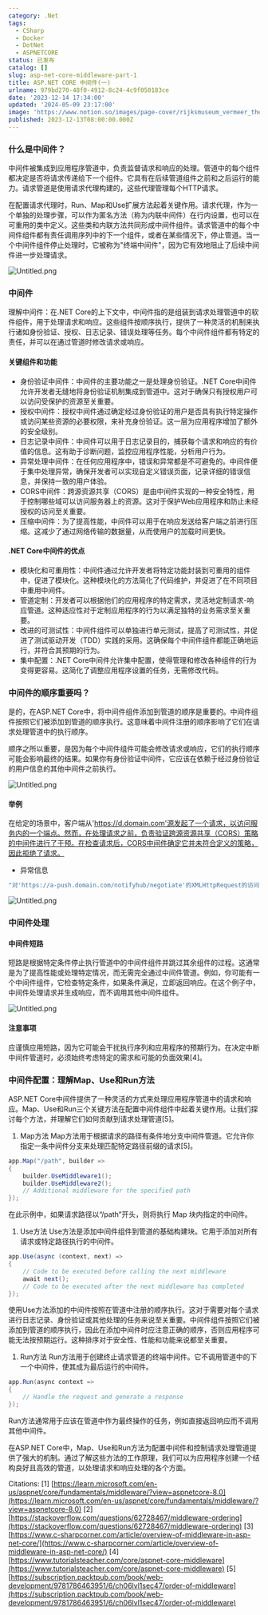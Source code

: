 ```yaml
---
category: .Net
tags:
  - CSharp
  - Docker
  - DotNet
  - ASPNETCORE
status: 已发布
catalog: []
slug: asp-net-core-middleware-part-1
title: ASP.NET CORE 中间件(一)
urlname: 979bd270-48f0-4912-8c24-4c9f050183ce
date: '2023-12-14 17:34:00'
updated: '2024-05-09 23:17:00'
image: 'https://www.notion.so/images/page-cover/rijksmuseum_vermeer_the_milkmaid.jpg'
published: 2023-12-13T08:00:00.000Z
---
```


### 什么是中间件？


中间件被集成到应用程序管道中，负责监督请求和响应的处理。管道中的每个组件都决定是否将请求传递给下一个组件。它具有在后续管道组件之前和之后运行的能力。请求管道是使用请求代理构建的，这些代理管理每个HTTP请求。


在配置请求代理时，Run、Map和Use扩展方法起着关键作用。请求代理，作为一个单独的处理步骤，可以作为匿名方法（称为内联中间件）在行内设置，也可以在可重用的类中定义。这些类和内联方法共同形成中间件组件。请求管道中的每个中间件组件都有责任调用序列中的下一个组件，或者在某些情况下，停止管道。当一个中间件组件停止处理时，它被称为"终端中间件"，因为它有效地阻止了后续中间件进一步处理请求。


![Untitled.png](https://prod-files-secure.s3.us-west-2.amazonaws.com/5d24fe63-e567-4804-86f9-9fdc62e13082/da807807-d02d-4fa1-86b6-db45e4678714/Untitled.png?X-Amz-Algorithm=AWS4-HMAC-SHA256&X-Amz-Content-Sha256=UNSIGNED-PAYLOAD&X-Amz-Credential=ASIAZI2LB466SVBLGPZR%2F20250204%2Fus-west-2%2Fs3%2Faws4_request&X-Amz-Date=20250204T053653Z&X-Amz-Expires=3600&X-Amz-Security-Token=IQoJb3JpZ2luX2VjEA0aCXVzLXdlc3QtMiJHMEUCIQDwpSncr4NOKJ5JmM4RKmtAyGwQQ1skZt4wS76ouceFCwIgG1SD64%2B69OYVkZ%2B0c6zDo0iSPx6wg9Qo7c5Q7W16O%2B4q%2FwMIJhAAGgw2Mzc0MjMxODM4MDUiDGrhLFKSdYuGkeAdICrcAwBbjDdnrHtVBzCJ2apeQ0S4FJG4NCBVW08IYpbEmPBOsFGGQX8XbfPZtOLjvqhYGJRvDy9w%2BgekcU4AD89juYabHyquqS6QeDVfaRe005iscqvJVCtd1zdfFXiHIn%2FZQscppivAjVzK7UVwPmtH9iSw57QV%2BoBXaJ187wht16w2JH32i0a%2Fjy2mrhet3wg0n2x9SWRFzFbzSptkl3AFK2y6h8Agy8eyzQ2ght%2F1H6Ew%2B3wgdLZeGUNYYjaE%2BDSjFkXJJ8VuyJ%2B%2FS6fqRxU1TSGu5iYUNgWJZ6wGQXC1kHqQelHpxa4mixE%2FyOdsR3VeXNTUU%2BtPVjhCu3Jt4EZKJWdQEfL3QZGCjAG7uGZInvxQx36vchI8EDyuw6f47pxQXqeo3YcKE5ow0wjtNDE1Kh2J5lZoHNE6uAqJkBIo0NUocr%2B7QlRc1lmA4HJB0%2FyAQIQx%2F12HZWqD9kOmcKmv3X%2BziTv8MSGVXb4bHmMUJAFeWhUddUGec2NFL8BjHFfqEm3yiTRgoamcQ20ujU8%2FRuQYCzulbVmthQuXOtJ6g2p1Fimz4xiad0ZFokQYwI8hqRLiwZFLXIIzxSn6Xw6oxZCjLFLQks3%2FVcjKgQ3tq68bpgpePbJNnoSr5NrDMNS%2Bhr0GOqUBIylV5%2BaPUHHG4P1xTYg1h3tgpZ6vRN%2BG6yBq96xNiWX8Qbga9vCZDD%2FIM9X92Hd%2FfNsYJVN9PT1yPL87%2BPYy90ovkqfBFAFDzJZuLk3Njn35%2FEEV9cGdOtcIKAT%2FweyfGLg6nh%2FFVBOaUsYPnqXX7OVSXixawVyOM%2Br3ulsxEbcXUTcLfCbscHbZWuzSA3zrIQz%2BkAMNq%2Fk4t4M7occ%2FaA4H%2BGuc&X-Amz-Signature=66f715a77324f4bfd32a9365ad8c726e420048583216ce6185b22e3d6da840dd&X-Amz-SignedHeaders=host&x-id=GetObject)


### 中间件


理解中间件：在.NET Core的上下文中，中间件指的是组装到请求处理管道中的软件组件，用于处理请求和响应。这些组件按顺序执行，提供了一种灵活的机制来执行诸如身份验证、授权、日志记录、错误处理等任务。每个中间件组件都有特定的责任，并可以在通过管道时修改请求或响应。


#### 关键组件和功能

- 身份验证中间件：中间件的主要功能之一是处理身份验证。.NET Core中间件允许开发者无缝地将身份验证机制集成到管道中。这对于确保只有授权用户可以访问受保护的资源至关重要。
- 授权中间件：授权中间件通过确定经过身份验证的用户是否具有执行特定操作或访问某些资源的必要权限，来补充身份验证。这一层为应用程序增加了额外的安全级别。
- 日志记录中间件：中间件可以用于日志记录目的，捕获每个请求和响应的有价值的信息。这有助于诊断问题，监控应用程序性能，分析用户行为。
- 异常处理中间件：在任何应用程序中，错误和异常都是不可避免的。中间件便于集中处理异常，确保开发者可以实现自定义错误页面，记录详细的错误信息，并保持一致的用户体验。
- CORS中间件：跨源资源共享（CORS）是由中间件实现的一种安全特性，用于控制哪些域可以访问服务器上的资源。这对于保护Web应用程序和防止未经授权的访问至关重要。
- 压缩中间件：为了提高性能，中间件可以用于在响应发送给客户端之前进行压缩。这减少了通过网络传输的数据量，从而使用户的加载时间更快。

#### .NET Core中间件的优点

- 模块化和可重用性：中间件通过允许开发者将特定功能封装到可重用的组件中，促进了模块化。这种模块化的方法简化了代码维护，并促进了在不同项目中重用中间件。
- 管道定制：开发者可以根据他们的应用程序的特定需求，灵活地定制请求-响应管道。这种适应性对于定制应用程序的行为以满足独特的业务需求至关重要。
- 改进的可测试性：中间件组件可以单独进行单元测试，提高了可测试性，并促进了测试驱动开发（TDD）实践的采用。这确保每个中间件组件都能正确地运行，并符合其预期的行为。
- 集中配置：.NET Core中间件允许集中配置，使得管理和修改各种组件的行为变得更容易。这简化了调整应用程序设置的任务，无需修改代码。

### 中间件的顺序重要吗？


是的，在ASP.NET Core中，将中间件组件添加到管道的顺序是重要的。中间件组件按照它们被添加到管道的顺序执行。这意味着中间件注册的顺序影响了它们在请求处理管道中的执行顺序。


顺序之所以重要，是因为每个中间件组件可能会修改请求或响应，它们的执行顺序可能会影响最终的结果。如果你有身份验证中间件，它应该在依赖于经过身份验证的用户信息的其他中间件之前执行。


![Untitled.png](https://prod-files-secure.s3.us-west-2.amazonaws.com/5d24fe63-e567-4804-86f9-9fdc62e13082/24f795a2-1c5a-4a6b-a0d8-2afb160076f1/Untitled.png?X-Amz-Algorithm=AWS4-HMAC-SHA256&X-Amz-Content-Sha256=UNSIGNED-PAYLOAD&X-Amz-Credential=ASIAZI2LB466SVBLGPZR%2F20250204%2Fus-west-2%2Fs3%2Faws4_request&X-Amz-Date=20250204T053653Z&X-Amz-Expires=3600&X-Amz-Security-Token=IQoJb3JpZ2luX2VjEA0aCXVzLXdlc3QtMiJHMEUCIQDwpSncr4NOKJ5JmM4RKmtAyGwQQ1skZt4wS76ouceFCwIgG1SD64%2B69OYVkZ%2B0c6zDo0iSPx6wg9Qo7c5Q7W16O%2B4q%2FwMIJhAAGgw2Mzc0MjMxODM4MDUiDGrhLFKSdYuGkeAdICrcAwBbjDdnrHtVBzCJ2apeQ0S4FJG4NCBVW08IYpbEmPBOsFGGQX8XbfPZtOLjvqhYGJRvDy9w%2BgekcU4AD89juYabHyquqS6QeDVfaRe005iscqvJVCtd1zdfFXiHIn%2FZQscppivAjVzK7UVwPmtH9iSw57QV%2BoBXaJ187wht16w2JH32i0a%2Fjy2mrhet3wg0n2x9SWRFzFbzSptkl3AFK2y6h8Agy8eyzQ2ght%2F1H6Ew%2B3wgdLZeGUNYYjaE%2BDSjFkXJJ8VuyJ%2B%2FS6fqRxU1TSGu5iYUNgWJZ6wGQXC1kHqQelHpxa4mixE%2FyOdsR3VeXNTUU%2BtPVjhCu3Jt4EZKJWdQEfL3QZGCjAG7uGZInvxQx36vchI8EDyuw6f47pxQXqeo3YcKE5ow0wjtNDE1Kh2J5lZoHNE6uAqJkBIo0NUocr%2B7QlRc1lmA4HJB0%2FyAQIQx%2F12HZWqD9kOmcKmv3X%2BziTv8MSGVXb4bHmMUJAFeWhUddUGec2NFL8BjHFfqEm3yiTRgoamcQ20ujU8%2FRuQYCzulbVmthQuXOtJ6g2p1Fimz4xiad0ZFokQYwI8hqRLiwZFLXIIzxSn6Xw6oxZCjLFLQks3%2FVcjKgQ3tq68bpgpePbJNnoSr5NrDMNS%2Bhr0GOqUBIylV5%2BaPUHHG4P1xTYg1h3tgpZ6vRN%2BG6yBq96xNiWX8Qbga9vCZDD%2FIM9X92Hd%2FfNsYJVN9PT1yPL87%2BPYy90ovkqfBFAFDzJZuLk3Njn35%2FEEV9cGdOtcIKAT%2FweyfGLg6nh%2FFVBOaUsYPnqXX7OVSXixawVyOM%2Br3ulsxEbcXUTcLfCbscHbZWuzSA3zrIQz%2BkAMNq%2Fk4t4M7occ%2FaA4H%2BGuc&X-Amz-Signature=00a3eff57e4fd3e8acdc33256353fc151e807f1569485cc78641af8301858f74&X-Amz-SignedHeaders=host&x-id=GetObject)


#### 举例


在给定的场景中，客户端从'https://d.domain.com'源发起了一个请求，以访问服务内的一个端点。然而，在处理请求之前，负责验证跨源资源共享（CORS）策略的中间件进行了干预。在检查请求后，CORS中间件确定它并未符合定义的策略，因此拒绝了请求。

- 异常信息

```c#
"对'https://a-push.domain.com/notifyhub/negotiate'的XMLHttpRequest的访问，源自'https://d.domain.com'，已被CORS策略阻止：预检请求的响应未通过访问控制检查：请求的资源上没有'Access-Control-Allow-Origin'头。"[1][2][3]
```


![Untitled.png](https://prod-files-secure.s3.us-west-2.amazonaws.com/5d24fe63-e567-4804-86f9-9fdc62e13082/371d9517-dafe-4432-94b7-2d14d1593167/Untitled.png?X-Amz-Algorithm=AWS4-HMAC-SHA256&X-Amz-Content-Sha256=UNSIGNED-PAYLOAD&X-Amz-Credential=ASIAZI2LB466SVBLGPZR%2F20250204%2Fus-west-2%2Fs3%2Faws4_request&X-Amz-Date=20250204T053653Z&X-Amz-Expires=3600&X-Amz-Security-Token=IQoJb3JpZ2luX2VjEA0aCXVzLXdlc3QtMiJHMEUCIQDwpSncr4NOKJ5JmM4RKmtAyGwQQ1skZt4wS76ouceFCwIgG1SD64%2B69OYVkZ%2B0c6zDo0iSPx6wg9Qo7c5Q7W16O%2B4q%2FwMIJhAAGgw2Mzc0MjMxODM4MDUiDGrhLFKSdYuGkeAdICrcAwBbjDdnrHtVBzCJ2apeQ0S4FJG4NCBVW08IYpbEmPBOsFGGQX8XbfPZtOLjvqhYGJRvDy9w%2BgekcU4AD89juYabHyquqS6QeDVfaRe005iscqvJVCtd1zdfFXiHIn%2FZQscppivAjVzK7UVwPmtH9iSw57QV%2BoBXaJ187wht16w2JH32i0a%2Fjy2mrhet3wg0n2x9SWRFzFbzSptkl3AFK2y6h8Agy8eyzQ2ght%2F1H6Ew%2B3wgdLZeGUNYYjaE%2BDSjFkXJJ8VuyJ%2B%2FS6fqRxU1TSGu5iYUNgWJZ6wGQXC1kHqQelHpxa4mixE%2FyOdsR3VeXNTUU%2BtPVjhCu3Jt4EZKJWdQEfL3QZGCjAG7uGZInvxQx36vchI8EDyuw6f47pxQXqeo3YcKE5ow0wjtNDE1Kh2J5lZoHNE6uAqJkBIo0NUocr%2B7QlRc1lmA4HJB0%2FyAQIQx%2F12HZWqD9kOmcKmv3X%2BziTv8MSGVXb4bHmMUJAFeWhUddUGec2NFL8BjHFfqEm3yiTRgoamcQ20ujU8%2FRuQYCzulbVmthQuXOtJ6g2p1Fimz4xiad0ZFokQYwI8hqRLiwZFLXIIzxSn6Xw6oxZCjLFLQks3%2FVcjKgQ3tq68bpgpePbJNnoSr5NrDMNS%2Bhr0GOqUBIylV5%2BaPUHHG4P1xTYg1h3tgpZ6vRN%2BG6yBq96xNiWX8Qbga9vCZDD%2FIM9X92Hd%2FfNsYJVN9PT1yPL87%2BPYy90ovkqfBFAFDzJZuLk3Njn35%2FEEV9cGdOtcIKAT%2FweyfGLg6nh%2FFVBOaUsYPnqXX7OVSXixawVyOM%2Br3ulsxEbcXUTcLfCbscHbZWuzSA3zrIQz%2BkAMNq%2Fk4t4M7occ%2FaA4H%2BGuc&X-Amz-Signature=10344dd0d3e6ea8abc9a73139724e912b7d3bf2b7d91cd0f3b9f61a88c9a4c63&X-Amz-SignedHeaders=host&x-id=GetObject)


### 中间件处理


#### 中间件短路
短路是根据特定条件停止执行管道中的中间件组件并跳过其余组件的过程。这通常是为了提高性能或处理特定情况，而无需完全通过中间件管道。例如，你可能有一个中间件组件，它检查特定条件，如果条件满足，立即返回响应。在这个例子中，中间件处理请求并生成响应，而不调用其他中间件组件。


![Untitled.png](https://prod-files-secure.s3.us-west-2.amazonaws.com/5d24fe63-e567-4804-86f9-9fdc62e13082/e8a1d943-cb51-4723-936e-23c6af2fb0f9/Untitled.png?X-Amz-Algorithm=AWS4-HMAC-SHA256&X-Amz-Content-Sha256=UNSIGNED-PAYLOAD&X-Amz-Credential=ASIAZI2LB466SVBLGPZR%2F20250204%2Fus-west-2%2Fs3%2Faws4_request&X-Amz-Date=20250204T053653Z&X-Amz-Expires=3600&X-Amz-Security-Token=IQoJb3JpZ2luX2VjEA0aCXVzLXdlc3QtMiJHMEUCIQDwpSncr4NOKJ5JmM4RKmtAyGwQQ1skZt4wS76ouceFCwIgG1SD64%2B69OYVkZ%2B0c6zDo0iSPx6wg9Qo7c5Q7W16O%2B4q%2FwMIJhAAGgw2Mzc0MjMxODM4MDUiDGrhLFKSdYuGkeAdICrcAwBbjDdnrHtVBzCJ2apeQ0S4FJG4NCBVW08IYpbEmPBOsFGGQX8XbfPZtOLjvqhYGJRvDy9w%2BgekcU4AD89juYabHyquqS6QeDVfaRe005iscqvJVCtd1zdfFXiHIn%2FZQscppivAjVzK7UVwPmtH9iSw57QV%2BoBXaJ187wht16w2JH32i0a%2Fjy2mrhet3wg0n2x9SWRFzFbzSptkl3AFK2y6h8Agy8eyzQ2ght%2F1H6Ew%2B3wgdLZeGUNYYjaE%2BDSjFkXJJ8VuyJ%2B%2FS6fqRxU1TSGu5iYUNgWJZ6wGQXC1kHqQelHpxa4mixE%2FyOdsR3VeXNTUU%2BtPVjhCu3Jt4EZKJWdQEfL3QZGCjAG7uGZInvxQx36vchI8EDyuw6f47pxQXqeo3YcKE5ow0wjtNDE1Kh2J5lZoHNE6uAqJkBIo0NUocr%2B7QlRc1lmA4HJB0%2FyAQIQx%2F12HZWqD9kOmcKmv3X%2BziTv8MSGVXb4bHmMUJAFeWhUddUGec2NFL8BjHFfqEm3yiTRgoamcQ20ujU8%2FRuQYCzulbVmthQuXOtJ6g2p1Fimz4xiad0ZFokQYwI8hqRLiwZFLXIIzxSn6Xw6oxZCjLFLQks3%2FVcjKgQ3tq68bpgpePbJNnoSr5NrDMNS%2Bhr0GOqUBIylV5%2BaPUHHG4P1xTYg1h3tgpZ6vRN%2BG6yBq96xNiWX8Qbga9vCZDD%2FIM9X92Hd%2FfNsYJVN9PT1yPL87%2BPYy90ovkqfBFAFDzJZuLk3Njn35%2FEEV9cGdOtcIKAT%2FweyfGLg6nh%2FFVBOaUsYPnqXX7OVSXixawVyOM%2Br3ulsxEbcXUTcLfCbscHbZWuzSA3zrIQz%2BkAMNq%2Fk4t4M7occ%2FaA4H%2BGuc&X-Amz-Signature=05949c82bd95d7c79370e24d0ed2fe5eb5be30aa6b360bee4380af7cc2d001ce&X-Amz-SignedHeaders=host&x-id=GetObject)


#### 注意事项


应谨慎应用短路，因为它可能会干扰执行序列和应用程序的预期行为。在决定中断中间件管道时，必须始终考虑特定的需求和可能的负面效果[4]。


### 中间件配置：理解Map、Use和Run方法


ASP.NET Core中间件提供了一种灵活的方式来处理应用程序管道中的请求和响应。Map、Use和Run三个关键方法在配置中间件组件中起着关键作用。让我们探讨每个方法，并理解它们如何贡献到请求处理管道[5]。

1. Map方法
Map方法用于根据请求的路径有条件地分支中间件管道。它允许你指定一条中间件分支来处理匹配特定路径前缀的请求[5]。

```c#
app.Map("/path", builder =>
{
    builder.UseMiddleware1();
    builder.UseMiddleware2();
    // Additional middleware for the specified path
});
```


在此示例中，如果请求路径以“/path”开头，则将执行 Map 块内指定的中间件。

1. Use方法
Use方法是添加中间件组件到管道的基础构建块。它用于添加对所有请求或特定路径执行的中间件。

```c#
app.Use(async (context, next) =>
{
    // Code to be executed before calling the next middleware
    await next();
    // Code to be executed after the next middleware has completed
});
```


使用Use方法添加的中间件按照在管道中注册的顺序执行。这对于需要对每个请求进行日志记录、身份验证或其他处理的任务来说至关重要。中间件组件按照它们被添加到管道的顺序执行，因此在添加中间件时应注意正确的顺序，否则应用程序可能无法按预期运行。这种排序对于安全性、性能和功能来说都至关重要。

1. Run方法
Run方法用于创建终止请求管道的终端中间件。它不调用管道中的下一个中间件，使其成为最后运行的中间件。

```c#
app.Run(async context =>
{
    // Handle the request and generate a response
});
```


Run方法通常用于应该在管道中作为最终操作的任务，例如直接返回响应而不调用其他中间件。


在ASP.NET Core中，Map、Use和Run方法为配置中间件和控制请求处理管道提供了强大的机制。通过了解这些方法的工作原理，我们可以为应用程序创建一个结构良好且高效的管道，以处理请求和响应处理的各个方面。


Citations:
[1] [https://learn.microsoft.com/en-us/aspnet/core/fundamentals/middleware/?view=aspnetcore-8.0](https://learn.microsoft.com/en-us/aspnet/core/fundamentals/middleware/?view=aspnetcore-8.0)
[2] [https://stackoverflow.com/questions/62728467/middleware-ordering](https://stackoverflow.com/questions/62728467/middleware-ordering)
[3] [https://www.c-sharpcorner.com/article/overview-of-middleware-in-asp-net-core/](https://www.c-sharpcorner.com/article/overview-of-middleware-in-asp-net-core/)
[4] [https://www.tutorialsteacher.com/core/aspnet-core-middleware](https://www.tutorialsteacher.com/core/aspnet-core-middleware)
[5] [https://subscription.packtpub.com/book/web-development/9781786463951/6/ch06lvl1sec47/order-of-middleware](https://subscription.packtpub.com/book/web-development/9781786463951/6/ch06lvl1sec47/order-of-middleware)

